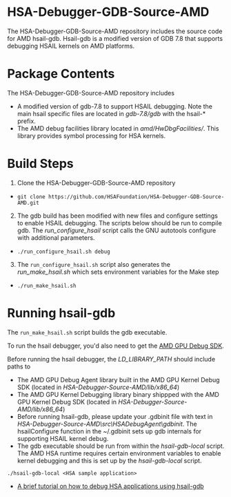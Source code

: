 # HSA-Debugger-GDB-Source-AMD
The HSA-Debugger-GDB-Source-AMD repository includes the source code for AMD hsail-gdb. Hsail-gdb is a modified version of GDB 7.8 that supports debugging HSAIL kernels on AMD platforms.

# Package Contents
The HSA-Debugger-GDB-Source-AMD repository includes
- A modified version of gdb-7.8 to support HSAIL debugging. Note the main hsail specific files are located in *gdb-7.8/gdb* with the hsail-* prefix.
- The AMD debug facilities library located in *amd/HwDbgFacilities/*. This library provides symbol processing for HSA kernels.

# Build Steps
1. Clone the HSA-Debugger-GDB-Source-AMD repository
  * `git clone https://github.com/HSAFoundation/HSA-Debugger-GDB-Source-AMD.git`
2. The gdb build has been modified with new files and configure settings to enable HSAIL debugging. The scripts below should be run to compile gdb.
The *run_configure_hsail* script calls the GNU autotools configure with additional parameters.
  * `./run_configure_hsail.sh debug`
3. The `run_configure_hsail.sh` script also generates the *run_make_hsail.sh* which sets environment variables for the Make step
  * `./run_make_hsail.sh`

# Running hsail-gdb
The `run_make_hsail.sh` script builds the gdb executable.

To run the hsail debugger, you'd also need to get the [AMD GPU Debug SDK](https://github.com/HSAFoundation/HSA-Debugger-Source-AMD).

Before running the hsail debugger, the *LD_LIBRARY_PATH* should include paths to
- The AMD GPU Debug Agent library built in the AMD GPU Kernel Debug SDK (located in *HSA-Debugger-Source-AMD/lib/x86_64*)
- The AMD GPU Kernel Debugging library binary shippped with the AMD GPU Kernel Debug SDK (located in *HSA-Debugger-Source-AMD/lib/x86_64*)
- Before running hsail-gdb, please update your .gdbinit file  with text in *HSA-Debugger-Source-AMD\src\HSADebugAgent\gdbinit*. The hsailConfigure function in the ~/.gdbinit sets up gdb internals for supporting HSAIL kernel debug.
- The gdb executable should be run from within the *hsail-gdb-local* script. The AMD HSA runtime requires certain environment variables to enable kernel debugging and this is set up by the *hsail-gdb-local* script.
```
./hsail-gdb-local <HSA sample application>
```
- [A brief tutorial on how to debug HSA applications using hsail-gdb](https://github.com/HSAFoundation/HSA-Debugger-AMD/blob/master/TUTORIAL.md)
